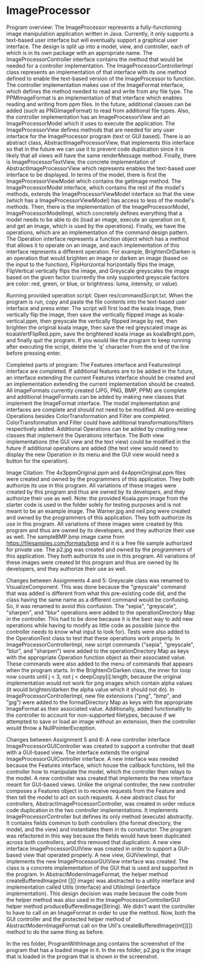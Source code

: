 # ImageProcessor
Program overview:
The ImageProcessor represents a fully-functioning image manipulation application written in Java. Currently, it only supports a text-based user interface but will 
eventually support a graphical user interface. The design is split up into a model, view, and controller, each of which is in its own package with an appropriate name.
The ImageProcessorController interface contains the method that would be needed for a controller implementation. The ImageProcessorControllerImpl class represents an
implementation of that interface with its one method defined to enable the text-based version of the ImageProcessor to function. The controller implementation makes use
of the ImageFormat interface, which defines the method needed to read and write from any file type. The PPMImageFormat is an implementation of that interface which
enables reading and writing from ppm files. In the future, additional classes can be added (such as PNGImageFormat) to read from additional file types. Also, the 
controller implementation has an ImageProcessorView and an ImageProcessorModel which it uses to execute the application. The ImageProcessorView defines methods that
are needed for any user interface for the ImageProcessor program (text or GUI based). There is an abstract class, AbstractImageProcessorView, that implements this
interface so that in the future we can use it to prevent code duplication since it is likely that all views will have the same renderMessage method. Finally, there is
ImageProcessorTextView, the concrete implementation of AbstractImageProcessorView which represents enables the text-based user interface to be displayed. In terms
of the model, there is first the ImageProcessorViewModel which contains the getImage method. The ImageProcessorModel interface, which contains the rest of the model's
methods, extends the ImageProcessorViewModel interface so that the view (which has a ImageProcessorViewModel) has access to less of the model's methods. Then, there is
the implementation of the ImageProcessorModel, ImageProcessorModelImpl, which concretely defines everything that a model needs to be able to do (load an image,
execute an operation on it, and get an image, which is used by the operations). Finally, we have the operations, which are an implementation of the command design
pattern. The Operation interface represents a function object which has a method that allows it to operate on an image, and each implementation of this interface 
represents a different operation. For example, BrightenOrDarken is an operation that would brighten an image or darken an image (based on the input to the function),
FlipHorizontal horizontally flips the image, FlipVertical vertically flips the image, and Greyscale greyscales the image based on the given factor (currently the only
supported greyscale factors are color: red, green, or blue, or brightness: luma, intensity, or value).

Running provided operation script:
Open res/commandScript.txt. When the program is run, copy and paste the file contents into the text-based user interface and press enter. The script will first load the koala image, then vertically flip the image, then save the vertically flipped image as koala-vertical.ppm, then greyscale the vertically flipped image by red, then brighten the original koala image, then save the red greyscaled image as koalaVertFlipRed.ppm, save the brightened koala image as koalaBright.ppm, and finally quit the program. If you would like the program to keep running after executing the script, delete the 'q' character from the end of the line before pressing enter.

Completed parts of program:
The Features interface and FeaturesImpl interface are completed. If additional features are to be added in the future, an interface extending the current Features interface should be created and an implementation extending the current implementation should be created. All ImageFormats currently created (JPG, PNG, BMP, PPM) are complete and additional ImageFormats can be added by making new classes that implement the ImageFormat interface. The model implementation and interfaces are complete and should not need to be modified. All pre-existing Operations besides ColorTransformation and Filter are completed. ColorTransformation and Filter could have additional transformations/filters respectively added. Additional Operations can be added by creating new classes that implement the Operations interface. The Both view implementations (the GUI view and the text view) could be modified in the future if additional operations are added (the text view would need to display the new Operation in its menu and the GUI view would need a button for the operation).

Image Citation:
The 4x3ppmOriginal.ppm and 4x4ppmOriginal.ppm files were created and owned by the programmers of this application. They both authorize its use in this program. All variations of these images were created by this program and thus are owned by its developers, and they authorize their use as well. Note: the provided Koala.ppm image from the starter code is used in the folder solely for testing purposes and is not meant to be an example image.
The Warner.jpg and neil.png were created and owned by the programmers of this application. They both authorize its use in this program. All variations of these images were created by this program and thus are owned by its developers, and they authorize their use as well.
The sampleBMP.bmp image came from https://filesamples.com/formats/bmp and it is a free file sample authorized for private use.
The p2.jpg was created and owned by the programmers of this application. They both authorize its use in this program. All variations of these images were created bt this program and thus are owned by its developers, and they authorize their use as well.

Changes between Assignments 4 and 5:
Greyscale class was renamed to VisualizeComponent. This was done because the "greyscale" command that was added is different from what this pre-existing code did, and the class having the same name as a different command would be confusing. So, it was renamed to avoid this confusion.
The "sepia", "greyscale", "sharpen", and "blur" operations were added to the operationDirectory Map in the controller. This had to be done because it is the best way to add new operations while having to modify as little code as possible (since the controller needs to know what input to look for). Tests were also added to the OperationTest class to test that these operations work properly.
In ImageProcessorControllerImpl, new script commands ("sepia", "greyscale", "blur", and "sharpen") were added to the operationDirectory Map as keys with the appropriate Operation function object as their associated value. These commands were also added to the menu of commands that appears when the program starts.
In the BrightenOrDarken class, the inner for loop now counts until j < 3, not j < deepCopy[i].length, because the original implementation would not work for png images which contain alpha values (it would brighten/darken the alpha value which it should not do).
In ImageProcessorControllerImpl, new file extensions ("png", "bmp", and "jpg") were added to the formatDirectory Map as keys with the appropriate ImageFormat as their associated value. Additionally, added functionality to the controller to account for non-supported filetypes, because if we attempted to save or load an image without an extension, then the controller would throw a NullPointerException.

Changes between Assignment 5 and 6:
A new controller interface ImageProcessorGUIController was created to support a controller that dealt with a GUI-based view. The interface extends the original ImageProcessorGUIController interface. A new interface was needed because the Features interface, which house the callback functions, tell the controller how to manipulate the model, which the controller then relays to the model.
A new controller was created that implements the new interface meant for GUI-based views. Unlike the original controller, the new controller composes a Features object in to receive requests from the Feature and then tell the model to act on such requests.
A new abstract class for controllers, AbstractImageProcessorController, was created in order reduce code duplication in the two controller implementations. It implements ImageProcessorController but defines its only method (execute) abstractly. It contains fields common to both controllers (the format directory, the model, and the view) and instantiates them in its constructor. The program was refactored in this way because the fields would have been duplicated across both controllers, and this removed that duplication.
A new view interface ImageProcessorGUIView was created in order to support a GUI-based view that operated properly.
A new view, GUIViewImpl, that implements the new ImageProcessorGUIView interface was created. The class is a concrete implementation of the GUI that is used and supported in the program.
In AbstractModernImageFormat, the helper method createBufferedImage(int [][] image) was abstracted to a utility interface and implementation called Utils (interface) and UtilsImpl (interface implementation). This design decision was made because the code from the helper method was also used in the ImageProcessorControllerGUI helper method produceBufferedImage(String). We didn't want the controller to have to call on an ImageFormat in order to use the method. Now, both the GUI controller and the protected helper method of AbstractModernImageFormat call on the Util's createBufferedImage(int[][]) method to do the same thing as before.


In the res folder, ProgramWithImage.png contains the screenshot of the program that has a loaded image in it.
In the res folder, p2.jpg is the image that is loaded in the program that is shown in the screenshot.

